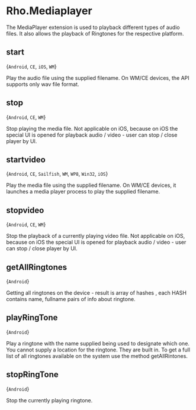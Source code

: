 # Rho.MediaplayerThe MediaPlayer extension is used to playback different types of audio files. It also allows the playback of Ringtones for the respective platform.
        ## start{`Android`, `CE`, `iOS`, `WM`}Play the audio file using the supplied filename. On WM/CE devices, the API supports only wav file format.## stop{`Android`, `CE`, `WM`}Stop playing the media file. Not applicable on iOS, because on iOS the special UI is opened for playback audio / video - user can stop / close player by UI.## startvideo{`Android`, `CE`, `Sailfish`, `WM`, `WP8`, `Win32`, `iOS`}Play the media file using the supplied filename. On WM/CE devices, it launches a media player process to play the supplied filename.## stopvideo{`Android`, `CE`, `WM`}Stop the playback of a currently playing video file. Not applicable on iOS, because on iOS the special UI is opened for playback audio / video - user can stop / close player by UI.## getAllRingtones{`Android`}Getting all ringtones on the device - result is array of hashes , each HASH contains name, fullname pairs of info about ringtone.## playRingTone{`Android`}Play a ringtone with the name supplied being used to designate which one. You cannot supply a location for the ringtone. They are built in. To get a full list of all ringtones available on the system use the method getAllRintones.## stopRingTone{`Android`}Stop the currently playing ringtone.
